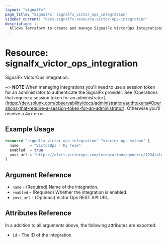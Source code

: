 ```yaml
---
layout: "signalfx"
page_title: "SignalFx: signalfx_victor_ops_integration"
sidebar_current: "docs-signalfx-resource-victor-ops-integration"
description: |-
  Allows Terraform to create and manage SignalFx VictorOps Integrations
---
```


# Resource: signalfx_victor_ops_integration

SignalFx VictorOps integration.

~> **NOTE** When managing integrations you'll need to use a session token for an administrator to authenticate the SignalFx provider. See [Operations that require a session token for an administrator].(https://dev.splunk.com/observability/docs/administration/authtokens#Operations-that-require-a-session-token-for-an-administrator). Otherwise you'll receive a 4xx error.

## Example Usage

```tf
resource "signalfx_victor_ops_integration" "vioctor_ops_myteam" {
  name     = "VictorOps - My Team"
  enabled  = true
  post_url = "https://alert.victorops.com/integrations/generic/1234/alert/$key/$routing_key"
}
```

## Argument Reference

* `name` - (Required) Name of the integration.
* `enabled` - (Required) Whether the integration is enabled.
* `post_url` - (Optional) Victor Ops REST API URL.

## Attributes Reference

In a addition to all arguments above, the following attributes are exported:

* `id` - The ID of the integration.
